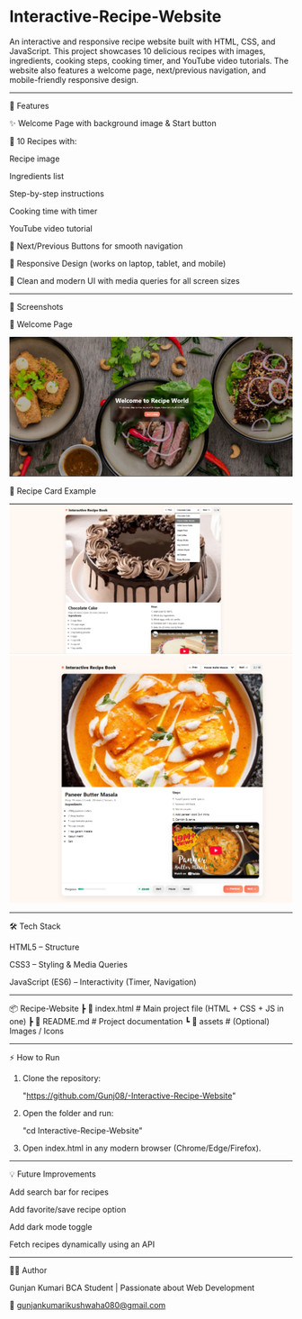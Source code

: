 # Interactive-Recipe-Website
An interactive and responsive recipe website built with HTML, CSS, and JavaScript. This project showcases 10 delicious recipes with images, ingredients, cooking steps, cooking timer, and YouTube video tutorials. The website also features a welcome page, next/previous navigation, and mobile-friendly responsive design.

---

🚀 Features

✨ Welcome Page with background image & Start button

🍲 10 Recipes with:

Recipe image

Ingredients list

Step-by-step instructions

Cooking time with timer

YouTube video tutorial

🔄 Next/Previous Buttons for smooth navigation

📱 Responsive Design (works on laptop, tablet, and mobile)

🎨 Clean and modern UI with media queries for all screen sizes

---

📸 Screenshots

🔹 Welcome Page

   ![image alt](https://github.com/Gunj08/-Interactive-Recipe-Website/blob/main/Screenshot%202025-08-17%20112740.png?raw=true)

🔹 Recipe Card Example

   ![image alt](https://github.com/Gunj08/-Interactive-Recipe-Website/blob/main/Screenshot%202025-08-17%20112814.png?raw=true)
   ![image alt](https://github.com/Gunj08/-Interactive-Recipe-Website/blob/main/Screenshot%202025-08-17%20112911.png?raw=true)
   
---

🛠️ Tech Stack

HTML5 – Structure

CSS3 – Styling & Media Queries

JavaScript (ES6) – Interactivity (Timer, Navigation)

---

📦 Recipe-Website
 ┣ 📜 index.html   # Main project file (HTML + CSS + JS in one)
 ┣ 📜 README.md    # Project documentation
 ┗ 📂 assets       # (Optional) Images / Icons

---

⚡ How to Run

1. Clone the repository:

     "https://github.com/Gunj08/-Interactive-Recipe-Website"

2. Open the folder and run:

     "cd Interactive-Recipe-Website"

3. Open index.html in any modern browser (Chrome/Edge/Firefox).

---

💡 Future Improvements

Add search bar for recipes

Add favorite/save recipe option

Add dark mode toggle

Fetch recipes dynamically using an API

---

👩‍💻 Author

Gunjan Kumari
BCA Student | Passionate about Web Development

 📧 gunjankumarikushwaha080@gmail.com

